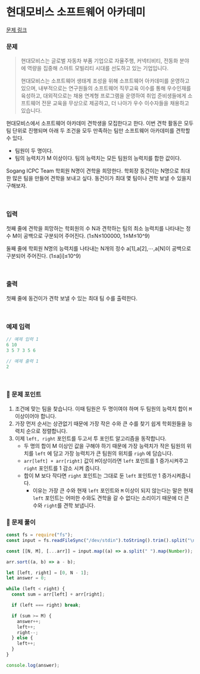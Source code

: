 # 현대모비스 소프트웨어 아카데미

[문제 링크](https://www.acmicpc.net/problem/26091)

### 문제

> 현대모비스는 글로벌 자동차 부품 기업으로 자율주행, 커넥티비티, 전동화 분야에 역량을 집중해 스마트 모빌리티 시대를 선도하고 있는 기업입니다.
>
> 현대모비스는 소프트웨어 생태계 조성을 위해 소프트웨어 아카데미를 운영하고 있으며, 내부적으로는 연구원들의 소프트웨어 직무교육 이수를 통해 우수인재를 육성하고, 대외적으로는 채용 연계형 프로그램을 운영하여 취업 준비생들에게 소프트웨어 전문 교육을 무상으로 제공하고, 더 나아가 우수 이수자들을 채용하고 있습니다.

현대모비스에서 소프트웨어 아카데미 견학생을 모집한다고 한다. 이번 견학 활동은 모두 팀 단위로 진행되며 아래 두 조건을 모두 만족하는 팀만 소프트웨어 아카데미를 견학할 수 있다.

- 팀원이 두 명이다.
- 팀의 능력치가 M 이상이다. 팀의 능력치는 모든 팀원의 능력치를 합한 값이다.

Sogang ICPC Team 학회원 N명이 견학을 희망한다. 학회장 동건이는 N명으로 최대한 많은 팀을 만들어 견학을 보내고 싶다. 동건이가 최대 몇 팀이나 견학 보낼 수 있을지 구해보자.

<br/>

### 입력

첫째 줄에 견학을 희망하는 학회원의 수 N과 견학하는 팀의 최소 능력치를 나타내는 정수 M이 공백으로 구분되어 주어진다. (1≤N≤100000, 1≤M≤10^9)

둘째 줄에 학회원 N명의 능력치를 나타내는 N개의 정수 a[1],a[2],⋯,a[N]이 공백으로 구분되어 주어진다. (1≤a[i]≤10^9)

<br/>

### 출력

첫째 줄에 동건이가 견학 보낼 수 있는 최대 팀 수를 출력한다.

<br/>

### 예제 입력

```jsx
// 예제 입력 1
6 10
3 5 7 3 5 6

// 예제 출력 1
2
```

<br/>

### 📕 문제 포인트

1. 조건에 맞는 팀을 찾습니다. 이때 팀원은 두 명이여야 하며 두 팀원의 능력치 합이 `M` 이상이어야 합니다.
2. 가장 먼저 순서는 상관없기 때문에 가장 작은 수와 큰 수를 찾기 쉽게 학회원들을 능력치 순으로 정렬합니다.
3. 이제 `left, right` 포인트를 두고서 투 포인트 알고리즘을 동작합니다.
   - 두 명의 합이 M 이상인 값을 구해야 하기 때문에 가장 능력치가 작은 팀원의 위치를 `left` 에 담고 가장 능력치가 큰 팀원의 위치를 `righ` 에 담습니다.
   - `arr[left] + arr[right]` 값이 `M`이상이라면 `left` 포인트를 1 증가시켜주고 `right` 포인트를 1 감소 시켜 줍니다.
   - 합이 M 보다 작다면 `right` 포인트는 그대로 둔 `left` 포인트만 1 증가시켜줍니다.
     - 이유는 가장 큰 수와 현재 `left` 포인트와 `M` 이상이 되지 않는다는 말은 현재 `left` 포인트는 어떠한 수와도 견학을 갈 수 없다는 소리이기 때문에 더 큰 수와 `right`를 견학 보냅니다.

### 📝 문제 풀이

```js
const fs = require("fs");
const input = fs.readFileSync("/dev/stdin").toString().trim().split("\n");

const [[N, M], [...arr]] = input.map((a) => a.split(" ").map(Number));

arr.sort((a, b) => a - b);

let [left, right] = [0, N - 1];
let answer = 0;

while (left < right) {
  const sum = arr[left] + arr[right];

  if (left === right) break;

  if (sum >= M) {
    answer++;
    left++;
    right--;
  } else {
    left++;
  }
}

console.log(answer);
```
